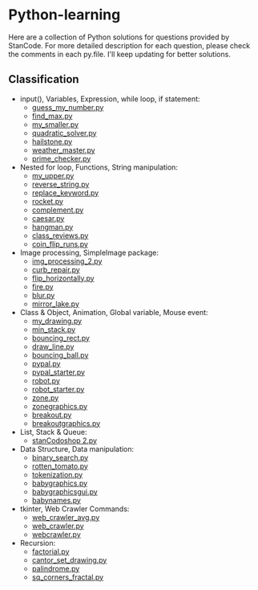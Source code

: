 # Python-learning
Here are a collection of Python solutions for questions provided by StanCode. For more detailed description for each question, please check the comments in each py.file. I'll keep updating for better solutions.

## Classification
 - input(), Variables, Expression, while loop, if statement:
   - [guess_my_number.py](https://github.com/Jiayikung/Python-learning/blob/main/guess_my_number.py)
   - [find_max.py](https://github.com/Jiayikung/Python-learning/blob/main/find_max.py)
   - [my_smaller.py](https://github.com/Jiayikung/Python-learning/blob/main/my_smaller.py)
   - [quadratic_solver.py](https://github.com/Jiayikung/Python-learning/blob/main/quadratic_solver.py)
   - [hailstone.py](https://github.com/Jiayikung/Python-learning/blob/main/hailstone.py)
   - [weather_master.py](https://github.com/Jiayikung/Python-learning/blob/main/weather_master.py)
   - [prime_checker.py](https://github.com/Jiayikung/Python-learning/blob/main/prime_checker.py)
 - Nested for loop, Functions, String manipulation:
   - [my_upper.py](https://github.com/Jiayikung/Python-learning/blob/main/my_upper.py)
   - [reverse_string.py](https://github.com/Jiayikung/Python-learning/blob/main/reverse_string.py)
   - [replace_keyword.py](https://github.com/Jiayikung/Python-learning/blob/main/replace_keyword.py)
   - [rocket.py](https://github.com/Jiayikung/Python-learning/blob/main/rocket.py)
   - [complement.py](https://github.com/Jiayikung/Python-learning/blob/main/complement.py)
   - [caesar.py](https://github.com/Jiayikung/Python-learning/blob/main/caesar.py)
   - [hangman.py](https://github.com/Jiayikung/Python-learning/blob/main/hangman.py)
   - [class_reviews.py](https://github.com/Jiayikung/Python-learning/blob/main/class_reviews.py)
   - [coin_flip_runs.py](https://github.com/Jiayikung/Python-learning/blob/main/coin_flip_runs.py)
 - Image processing, SimpleImage package:
   - [img_processing_2.py](https://github.com/Jiayikung/Python-learning/blob/main/img_processing_2.py)
   - [curb_repair.py](https://github.com/Jiayikung/Python-learning/blob/main/curb_repair.py)
   - [flip_horizontally.py](https://github.com/Jiayikung/Python-learning/blob/main/flip_horizontally.py)
   - [fire.py](https://github.com/Jiayikung/Python-learning/blob/main/fire.py)
   - [blur.py](https://github.com/Jiayikung/Python-learning/blob/main/blur.py)
   - [mirror_lake.py](https://github.com/Jiayikung/Python-learning/blob/main/mirror_lake.py)
 - Class & Object, Animation, Global variable, Mouse event:
   - [my_drawing.py](https://github.com/Jiayikung/Python-learning/blob/main/my_drawing.py)
   - [min_stack.py](https://github.com/Jiayikung/Python-learning/blob/main/min_stack.py)
   - [bouncing_rect.py](https://github.com/Jiayikung/Python-learning/blob/main/bouncing_rect.py)
   - [draw_line.py](https://github.com/Jiayikung/Python-learning/blob/main/draw_line.py)
   - [bouncing_ball.py](https://github.com/Jiayikung/Python-learning/blob/main/bouncing_ball.py)
   - [pypal.py](https://github.com/Jiayikung/Python-learning/blob/main/pypal.py)
   - [pypal_starter.py](https://github.com/Jiayikung/Python-learning/blob/main/pypal_starter.py)
   - [robot.py](https://github.com/Jiayikung/Python-learning/blob/main/robot.py)
   - [robot_starter.py](https://github.com/Jiayikung/Python-learning/blob/main/robot_starter.py)
   - [zone.py](https://github.com/Jiayikung/Python-learning/blob/main/zone.py)
   - [zonegraphics.py](https://github.com/Jiayikung/Python-learning/blob/main/zonegraphics.py)
   - [breakout.py](https://github.com/Jiayikung/Python-learning/blob/main/breakout.py)
   - [breakoutgraphics.py](https://github.com/Jiayikung/Python-learning/blob/main/breakoutgraphics.py)
 - List, Stack & Queue:
   - [stanCodoshop 2.py](https://github.com/Jiayikung/Python-learning/blob/main/stanCodoshop%202.py)
 - Data Structure, Data manipulation:
   - [binary_search.py](https://github.com/Jiayikung/Python-learning/blob/main/binary_search.py)
   - [rotten_tomato.py](https://github.com/Jiayikung/Python-learning/blob/main/rotten_tomato.py)
   - [tokenization.py](https://github.com/Jiayikung/Python-learning/blob/main/tokenization.py)
   - [babygraphics.py](https://github.com/Jiayikung/Python-learning/blob/main/babygraphics.py)
   - [babygraphicsgui.py](https://github.com/Jiayikung/Python-learning/blob/main/babygraphicsgui.py)
   - [babynames.py](https://github.com/Jiayikung/Python-learning/blob/main/babynames.py)
 - tkinter, Web Crawler Commands:
   - [web_crawler_avg.py](https://github.com/Jiayikung/Python-learning/blob/main/web_crawler_avg.py)
   - [web_crawler.py](https://github.com/Jiayikung/Python-learning/blob/main/web_crawler.py)
   - [webcrawler.py](https://github.com/Jiayikung/Python-learning/blob/main/webcrawler.py)
 - Recursion:
   - [factorial.py](https://github.com/Jiayikung/Python-learning/blob/main/factorial.py)
   - [cantor_set_drawing.py](https://github.com/Jiayikung/Python-learning/blob/main/cantor_set_drawing.py)
   - [palindrome.py](https://github.com/Jiayikung/Python-learning/blob/main/palindrome.py)
   - [sq_corners_fractal.py](https://github.com/Jiayikung/Python-learning/blob/main/sq_corners_fractal.py)
 
     
